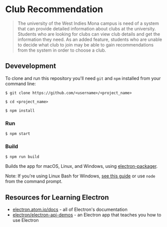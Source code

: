 # Club Recommendation

> The university of the West Indies Mona campus is need of a system that can provide detailed information about clubs at the university. Students who are looking for clubs can view club details and get the information they need. As an added feature, students who are unable to decide what club to join may be able to gain recommendations from the system in order to choose a club.



## Devevelopment

To clone and run this repository you'll need `git` and `npm` installed from your command line:

```
$ git clone https://github.com/<username>/<project_name>
```


```
$ cd <project_name>
```


```
$ npm install
```

### Run

```
$ npm start
```

### Build

```
$ npm run build
```

Builds the app for macOS, Linux, and Windows, using [electron-packager](https://github.com/electron-userland/electron-packager).

Note: If you're using Linux Bash for Windows, [see this guide](https://www.howtogeek.com/261575/how-to-run-graphical-linux-desktop-applications-from-windows-10s-bash-shell/) or use `node` from the command prompt.

## Resources for Learning Electron

- [electron.atom.io/docs](http://electron.atom.io/docs) - all of Electron's documentation
- [electron/electron-api-demos](https://github.com/electron/electron-api-demos) - an Electron app that teaches you how to use Electron

